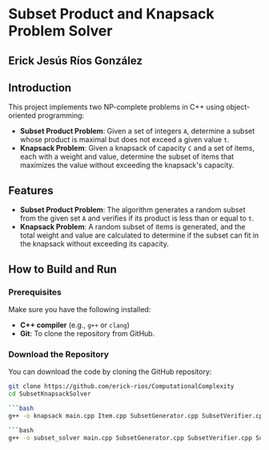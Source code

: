 # Subset Product and Knapsack Problem Solver
## Erick Jesús Ríos González
## Introduction

This project implements two NP-complete problems in C++ using object-oriented programming:
- **Subset Product Problem**: Given a set of integers `A`, determine a subset whose product is maximal but does not exceed a given value `t`.
- **Knapsack Problem**: Given a knapsack of capacity `C` and a set of items, each with a weight and value, determine the subset of items that maximizes the value without exceeding the knapsack's capacity.

## Features

- **Subset Product Problem**: The algorithm generates a random subset from the given set `A` and verifies if its product is less than or equal to `t`.
- **Knapsack Problem**: A random subset of items is generated, and the total weight and value are calculated to determine if the subset can fit in the knapsack without exceeding its capacity.



## How to Build and Run

### Prerequisites

Make sure you have the following installed:
- **C++ compiler** (e.g., `g++` or `clang`)
- **Git**: To clone the repository from GitHub.

### Download the Repository

You can download the code by cloning the GitHub repository:

```bash
git clone https://github.com/erick-rios/ComputationalComplexity
cd SubsetKnapsackSolver

```bash
g++ -o knapsack main.cpp Item.cpp SubsetGenerator.cpp SubsetVerifier.cpp KnapsackSolver.cpp

```bash
g++ -o subset_solver main.cpp SubsetGenerator.cpp SubsetVerifier.cpp SubsetProductSolver.cpp
